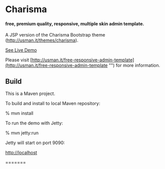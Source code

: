 Charisma 
========

#### free, premium quality, responsive, multiple skin admin template.

A JSP version of the Charisma Bootstrap theme (http://usman.it/themes/charisma).

[See Live Demo](http://usman.it/themes/charisma/ "")

Please visit [http://usman.it/free-responsive-admin-template](http://usman.it/free-responsive-admin-template "") for more information.

Build
-----
This is a Maven project.

To build and install to local Maven repository:

% mvn install

To run the demo with Jetty: 

% mvn jetty:run

Jetty will start on port 9090:

[http://localhost](http://localhost:9090/ "") 

=======

